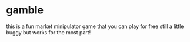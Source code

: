 # gamble
this is a fun market minipulator game that you can play for free still a little buggy but works for the most part!

